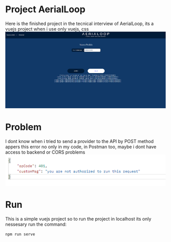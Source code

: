 # Project AerialLoop

Here is the finished project in the tecnical interview of AerialLoop, its a vuejs project when i use
only vuejs, css
![image-project](https://github.com/luisangel2895/airloop-tecnical/blob/00223775cf29f0e1259643c0be3341565b388d28/images/Screenshot_1.png)

# Problem

I dont know when i tried to send a provider to the API by POST method appers this error no only in my code, in Postman too, maybe i dont have access to backend or CORS problems
![image-error](https://github.com/luisangel2895/airloop-tecnical/blob/00223775cf29f0e1259643c0be3341565b388d28/images/Screenshot_2.png)

# Run

This is a simple vuejs project so to run the project in localhost its only nessesary run the command:

```js
npm run serve
```
